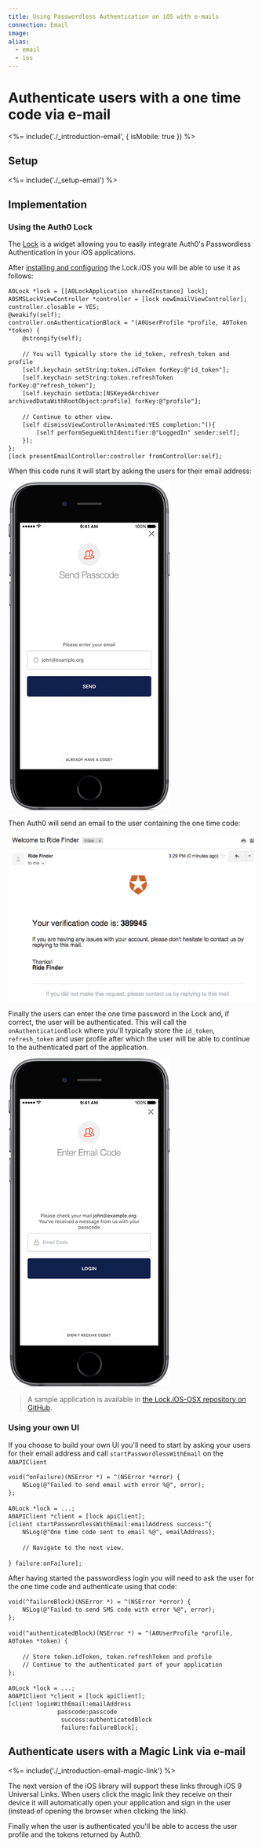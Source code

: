 ```yaml
---
title: Using Passwordless Authentication on iOS with e-mails
connection: Email
image:
alias:
  - email
  - ios
---
```


# Authenticate users with a one time code via e-mail

<%= include('./_introduction-email', { isMobile: true }) %>

## Setup

<%= include('./_setup-email') %>

## Implementation

### Using the Auth0 Lock

The [Lock](https://github.com/auth0/Lock.iOS-OSX) is a widget allowing you to easily integrate Auth0's Passwordless Authentication in your iOS applications.

After [installing and configuring](/articles/libraries/lock-ios#install) the Lock.iOS you will be able to use it as follows:

```
A0Lock *lock = [[A0LockApplication sharedInstance] lock];
A0SMSLockViewController *controller = [lock newEmailViewController];
controller.closable = YES;
@weakify(self);
controller.onAuthenticationBlock = ^(A0UserProfile *profile, A0Token *token) {
    @strongify(self);

    // You will typically store the id_token, refresh_token and profile
    [self.keychain setString:token.idToken forKey:@"id_token"];
    [self.keychain setString:token.refreshToken forKey:@"refresh_token"];
    [self.keychain setData:[NSKeyedArchiver archivedDataWithRootObject:profile] forKey:@"profile"];

    // Continue to other view.
    [self dismissViewControllerAnimated:YES completion:^(){
        [self performSegueWithIdentifier:@"LoggedIn" sender:self];
    }];
};
[lock presentEmailController:controller fromController:self];
```

When this code runs it will start by asking the users for their email address:

![](/media/articles/connections/passwordless/passwordless-email-request-ios.png)

Then Auth0 will send an email to the user containing the one time code:

![](/media/articles/connections/passwordless/passwordless-email-receive-code.png)

Finally the users can enter the one time password in the Lock and, if correct, the user will be authenticated. This will call the `onAuthenticationBlock` where you'll typically store the `id_token`, `refresh_token` and user profile after which the user will be able to continue to the authenticated part of the application.

![](/media/articles/connections/passwordless/passwordless-email-enter-code-ios.png)

> A sample application is available in [the Lock.iOS-OSX repository on GitHub](https://github.com/auth0/Lock.iOS-OSX/blob/master/Lock/Lock/A0HomeViewController.m).

### Using your own UI

If you choose to build your own UI you'll need to start by asking your users for their email address and call `startPasswordlessWithEmail` on the `A0APIClient`


```
void(^onFailure)(NSError *) = ^(NSError *error) {
    NSLog(@"Failed to send email with error %@", error);
};

A0Lock *lock = ...;
A0APIClient *client = [lock apiClient];
[client startPasswordlessWithEmail:emailAddress success:^{
    NSLog(@"One time code sent to email %@", emailAddress);
    
    // Navigate to the next view.

} failure:onFailure];
```

After having started the passwordless login you will need to ask the user for the one time code and authenticate using that code:

```
void(^failureBlock)(NSError *) = ^(NSError *error) {
    NSLog(@"Failed to send SMS code with error %@", error);
};

void(^authenticatedBlock)(NSError *) = ^(A0UserProfile *profile, A0Token *token) {

    // Store token.idToken, token.refreshToken and profile
    // Continue to the authenticated part of your application
};

A0Lock *lock = ...;
A0APIClient *client = [lock apiClient];
[client loginWithEmail:emailAddress
              passcode:passcode
               success:authenticatedBlock
               failure:failureBlock];
```

## Authenticate users with a Magic Link via e-mail

<%= include('./_introduction-email-magic-link') %>

The next version of the iOS library will support these links through iOS 9 Universal Links. When users click the magic link they receive on their device it will automatically open your application and sign in the user (instead of opening the browser when clicking the link).

Finally when the user is authenticated you'll be able to access the user profile and the tokens returned by Auth0.